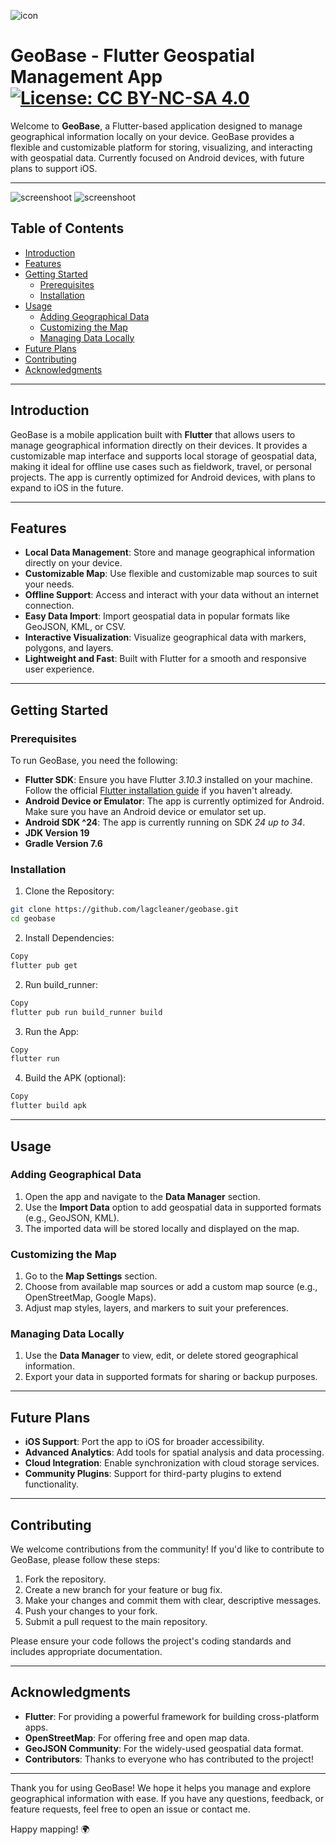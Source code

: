 ![icon](assets/readme_resources/readme_icon.png)
# GeoBase - Flutter Geospatial Management App [![License: CC BY-NC-SA 4.0](https://img.shields.io/badge/License-CC_BY--NC--SA_4.0-lightgrey.svg)](https://creativecommons.org/licenses/by-nc-sa/4.0/)

Welcome to **GeoBase**, a Flutter-based application designed to manage geographical information locally on your device. GeoBase provides a flexible and customizable platform for storing, visualizing, and interacting with geospatial data. Currently focused on Android devices, with future plans to support iOS.

---
![screenshoot](assets/readme_resources/screenshot2.png)
![screenshoot](assets/readme_resources/screenshot1.png)
## Table of Contents

- [Introduction](#introduction)
- [Features](#features)
- [Getting Started](#getting-started)
  - [Prerequisites](#prerequisites)
  - [Installation](#installation)
- [Usage](#usage)
  - [Adding Geographical Data](#adding-geographical-data)
  - [Customizing the Map](#customizing-the-map)
  - [Managing Data Locally](#managing-data-locally)
- [Future Plans](#future-plans)
- [Contributing](#contributing)
- [Acknowledgments](#acknowledgments)

---

## Introduction

GeoBase is a mobile application built with **Flutter** that allows users to manage geographical information directly on their devices. It provides a customizable map interface and supports local storage of geospatial data, making it ideal for offline use cases such as fieldwork, travel, or personal projects. The app is currently optimized for Android devices, with plans to expand to iOS in the future.

---

## Features

- **Local Data Management**: Store and manage geographical information directly on your device.
- **Customizable Map**: Use flexible and customizable map sources to suit your needs.
- **Offline Support**: Access and interact with your data without an internet connection.
- **Easy Data Import**: Import geospatial data in popular formats like GeoJSON, KML, or CSV.
- **Interactive Visualization**: Visualize geographical data with markers, polygons, and layers.
- **Lightweight and Fast**: Built with Flutter for a smooth and responsive user experience.

---

## Getting Started

### Prerequisites

To run GeoBase, you need the following:

- **Flutter SDK**: Ensure you have Flutter _3.10.3_ installed on your machine. Follow the official [Flutter installation guide](https://flutter.dev/docs/get-started/install) if you haven't already.
- **Android Device or Emulator**: The app is currently optimized for Android. Make sure you have an Android device or emulator set up.
- **Android SDK ^24**: The app is currently running on SDK _24 up to 34_.
- **JDK Version 19**
- **Gradle Version 7.6**

### Installation

1. Clone the Repository:

```bash
git clone https://github.com/lagcleaner/geobase.git
cd geobase
```

2. Install Dependencies:

```bash
Copy
flutter pub get
```

2. Run build_runner:

```bash
Copy
flutter pub run build_runner build
```

3. Run the App:

```bash
Copy
flutter run
```

4. Build the APK (optional):

```bash
Copy
flutter build apk
```

---

## Usage

### Adding Geographical Data

1. Open the app and navigate to the **Data Manager** section.
2. Use the **Import Data** option to add geospatial data in supported formats (e.g., GeoJSON, KML).
3. The imported data will be stored locally and displayed on the map.

### Customizing the Map

1. Go to the **Map Settings** section.
2. Choose from available map sources or add a custom map source (e.g., OpenStreetMap, Google Maps).
3. Adjust map styles, layers, and markers to suit your preferences.

### Managing Data Locally

1. Use the **Data Manager** to view, edit, or delete stored geographical information.
2. Export your data in supported formats for sharing or backup purposes.

---

## Future Plans

- **iOS Support**: Port the app to iOS for broader accessibility.
- **Advanced Analytics**: Add tools for spatial analysis and data processing.
- **Cloud Integration**: Enable synchronization with cloud storage services.
- **Community Plugins**: Support for third-party plugins to extend functionality.

---

## Contributing

We welcome contributions from the community! If you'd like to contribute to GeoBase, please follow these steps:

1. Fork the repository.
2. Create a new branch for your feature or bug fix.
3. Make your changes and commit them with clear, descriptive messages.
4. Push your changes to your fork.
5. Submit a pull request to the main repository.

Please ensure your code follows the project's coding standards and includes appropriate documentation.

---

## Acknowledgments

- **Flutter**: For providing a powerful framework for building cross-platform apps.
- **OpenStreetMap**: For offering free and open map data.
- **GeoJSON Community**: For the widely-used geospatial data format.
- **Contributors**: Thanks to everyone who has contributed to the project!

---

Thank you for using GeoBase! We hope it helps you manage and explore geographical information with ease. If you have any questions, feedback, or feature requests, feel free to open an issue or contact me.

Happy mapping! 🌍
